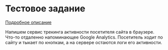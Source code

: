# Тестовое задание

[Подробное описание](https://fundraiseup.notion.site/Fullstack-test-d63f18de664645cd8529eccc735c22fa)

Напишем сервис трекинга активности посетителя сайта в браузере. 
Что-то отдаленно напоминающее Google Analytics. 
Посетитель ходит по сайту и тыкает по кнопкам, а на сервере остаются логи его активности.
